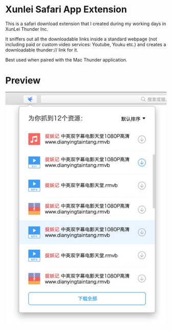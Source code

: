
# Xunlei Safari App Extension
This is a safari download extension that I created during my working days in XunLei Thunder Inc. 

It sniffers out all the downloadable links inside a standard webpage (not including paid or custom video services: Youtube, Youku etc.)
and creates a downloadable thunder:// link for it.

Best used when paired with the Mac Thunder application.

# Preview

![preview](documents/images/preview.jpg)


